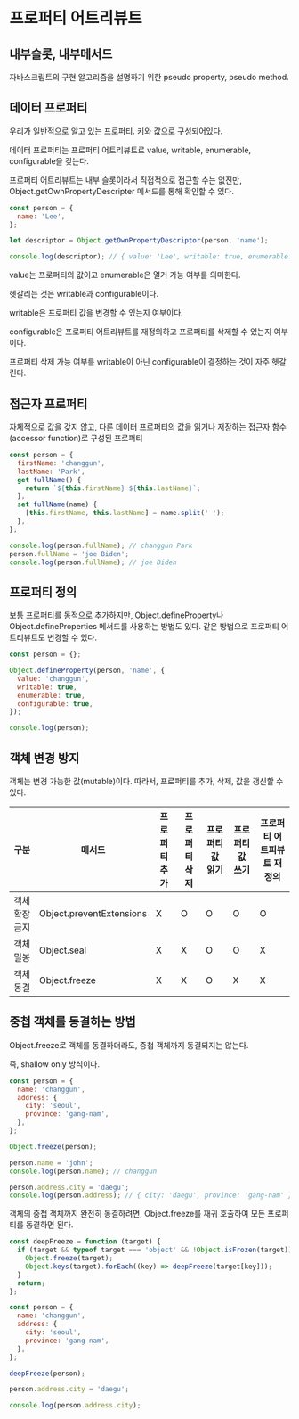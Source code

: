 # 프로퍼티 어트리뷰트



## 내부슬롯, 내부메서드

자바스크립트의 구현 알고리즘을 설명하기 위한 pseudo property, pseudo method.



## 데이터 프로퍼티

우리가 일반적으로 알고 있는 프로퍼티. 키와 값으로 구성되어있다.

데이터 프로퍼티는 프로퍼티 어트리뷰트로 value, writable, enumerable, configurable을 갖는다.

프로퍼티 어트리뷰트는 내부 슬롯이라서 직접적으로 접근할 수는 없진만, Object.getOwnPropertyDescripter 메서드를 통해 확인할 수 있다.

```javascript
const person = {
  name: 'Lee',
};

let descriptor = Object.getOwnPropertyDescriptor(person, 'name');

console.log(descriptor); // { value: 'Lee', writable: true, enumerable: true, configurable: true }

```

value는 프로퍼티의 값이고 enumerable은 열거 가능 여부를 의미한다.

헷갈리는 것은 writable과 configurable이다.

writable은 프로퍼티 값을 변경할 수 있는지 여부이다.

configurable은 프로퍼티 어트리뷰트를 재정의하고 프로퍼티를 삭제할 수 있는지 여부이다.

프로퍼티 삭제 가능 여부를 writable이 아닌 configurable이 결정하는 것이 자주 헷갈린다.



## 접근자 프로퍼티

자체적으로 값을 갖지 않고, 다른 데이터 프로퍼티의 값을 읽거나 저장하는 접근자 함수(accessor function)로 구성된 프로퍼티

```javascript
const person = {
  firstName: 'changgun',
  lastName: 'Park',
  get fullName() {
    return `${this.firstName} ${this.lastName}`;
  },
  set fullName(name) {
    [this.firstName, this.lastName] = name.split(' ');
  },
};

console.log(person.fullName); // changgun Park
person.fullName = 'joe Biden';
console.log(person.fullName); // joe Biden

```



## 프로퍼티 정의

보통 프로퍼티를 동적으로 추가하지만, Object.defineProperty나 Object.defineProperties 메서드를 사용하는 방법도 있다. 같은 방법으로 프로퍼티 어트리뷰트도 변경할 수 있다.

```javascript
const person = {};

Object.defineProperty(person, 'name', {
  value: 'changgun',
  writable: true,
  enumerable: true,
  configurable: true,
});

console.log(person);
```



## 객체 변경 방지

객체는 변경 가능한 값(mutable)이다. 따라서, 프로퍼티를 추가, 삭제, 값을 갱신할 수 있다.

| 구분           | 메서드                   | 프로퍼티 추가 | 프로퍼티 삭제 | 프로퍼티 값 읽기 | 프로퍼티 값 쓰기 | 프로퍼티 어트피뷰트 재정의 |
| -------------- | ------------------------ | ------------- | ------------- | ---------------- | ---------------- | -------------------------- |
| 객체 확장 금지 | Object.preventExtensions | X             | O             | O                | O                | O                          |
| 객체 밀봉      | Object.seal              | X             | X             | O                | O                | X                          |
| 객체 동결      | Object.freeze            | X             | X             | O                | X                | X                          |



## 중첩 객체를 동결하는 방법

Object.freeze로 객체를 동결하더라도, 중첩 객체까지 동결되지는 않는다.

즉, shallow only 방식이다.

```javascript
const person = {
  name: 'changgun',
  address: {
    city: 'seoul',
    province: 'gang-nam',
  },
};

Object.freeze(person);

person.name = 'john';
console.log(person.name); // changgun

person.address.city = 'daegu';
console.log(person.address); // { city: 'daegu', province: 'gang-nam' }

```



객체의 중첩 객체까지 완전히 동결하려면, Object.freeze를 재귀 호출하여 모든 프로퍼티를 동결하면 된다.

```javascript
const deepFreeze = function (target) {
  if (target && typeof target === 'object' && !Object.isFrozen(target)) {
    Object.freeze(target);
    Object.keys(target).forEach((key) => deepFreeze(target[key]));
  }
  return;
};

const person = {
  name: 'changgun',
  address: {
    city: 'seoul',
    province: 'gang-nam',
  },
};

deepFreeze(person);

person.address.city = 'daegu';

console.log(person.address.city);

```

